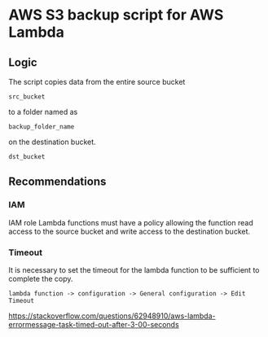 # AWS S3 backup script for AWS Lambda
## Logic

The script copies data from the entire source bucket
```
src_bucket
```
to a folder named as
```
backup_folder_name
```
on the destination bucket.
```
dst_bucket
```

## Recommendations
### IAM
IAM role Lambda functions must have a policy allowing the function read access to the source bucket and write access to the destination bucket.

### Timeout
It is necessary to set the timeout for the lambda function to be sufficient to complete the copy.

```
lambda function -> configuration -> General configuration -> Edit Timeout
```

https://stackoverflow.com/questions/62948910/aws-lambda-errormessage-task-timed-out-after-3-00-seconds



